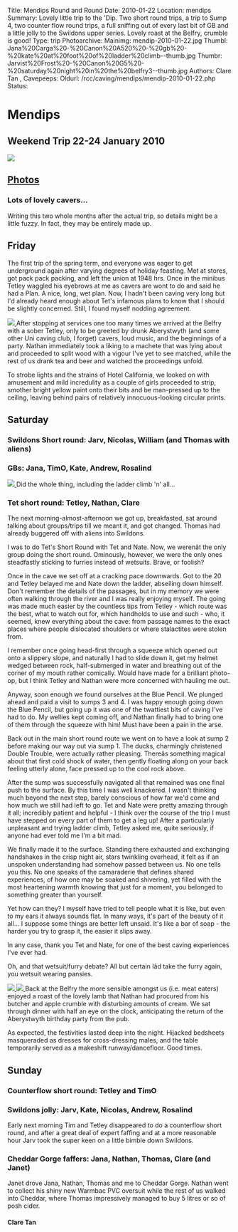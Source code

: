 Title: Mendips Round and Round
Date: 2010-01-22
Location: mendips
Summary: Lovely little trip to the 'Dip. Two short round trips, a trip to Sump 4, two counter flow round trips, a full sniffing out of every last bit of GB and a little jolly to the Swildons upper series. Lovely roast at the Belfry, crumble is good!
Type: trip
Photoarchive:
Mainimg: mendip-2010-01-22.jpg
Thumbl: Jana%20Carga%20-%20Canon%20A520%20-%20gb%20-%20kate%20at%20foot%20of%20ladder%20climb--thumb.jpg
Thumbr: Jarvist%20Frost%20-%20Canon%20G5%20-%20saturday%20night%20in%20the%20belfry3--thumb.jpg
Authors: 
Clare Tan, 
Cavepeeps:
Oldurl: /rcc/caving/mendips/mendip-2010-01-22.php
Status:

#  Mendips 

##  Weekend Trip 22-24 January 2010 

[ ![](mendip-2010-01-22.jpg) ](/caving/photo_archive/trips/2010-01-22%20-%20mendips/)

##  [ Photos ](/caving/photo_archive/trips/2010-01-22%20-%20mendips/)

###  Lots of lovely cavers... 

Writing this two whole months after the actual trip, so details might be a little fuzzy. In fact, they may be entirely made up. 

##  Friday 

The first trip of the spring term, and everyone was eager to get underground again after varying degrees of holiday feasting. Met at stores, got pack pack packing, and left the union at 1948 hrs. Once in the minibus Tetley waggled his eyebrows at me as cavers are wont to do and said he had a Plan. A nice, long, wet plan. Now, I hadn't been caving very long but I'd already heard enough about Tet's infamous plans to know that I should be slightly concerned. Still, I found myself nodding agreement. 

[ ![](/caving/photo_archive/trips/2010-01-22%20-%20mendips/Jarvist%20Frost%20-%20Canon%20G5%20-%20wood%20chop%20action%20shot--thumb.jpg) ](/caving/photo_archive/trips/2010-01-22%20-%20mendips/Jarvist%20Frost%20-%20Canon%20G5%20-%20wood%20chop%20action%20shot.html) After stopping at services one too many times we arrived at the Belfry with a sober Tetley, only to be greeted by drunk Aberystwyth (and some other Uni caving club, I forget) cavers, loud music, and the beginnings of a party. Nathan immediately took a liking to a machete that was lying about and proceeded to split wood with a vigour I've yet to see matched, while the rest of us drank tea and beer and watched the proceedings unfold. 

To strobe lights and the strains of Hotel California, we looked on with amusement and mild incredulity as a couple of girls proceeded to strip, smother bright yellow paint onto their bits and be man-pressed up to the ceiling, leaving behind pairs of relatively innocuous-looking circular prints. 

##  Saturday 

###  Swildons Short round: Jarv, Nicolas, William (and Thomas with aliens) 

###  GBs: Jana, TimO, Kate, Andrew, Rosalind 

[ ![](/caving/photo_archive/trips/2010-01-22%20-%20mendips/Jana%20Carga%20-%20Canon%20A520%20-%20gb%20-%20kate%20at%20foot%20of%20ladder%20climb--thumb.jpg) ](/caving/photo_archive/trips/2010-01-22%20-%20mendips/Jana%20Carga%20-%20Canon%20A520%20-%20gb%20-%20kate%20at%20foot%20of%20ladder%20climb.html) Did the whole thing, including the ladder climb 'n' all... 

###  Tet short round: Tetley, Nathan, Clare 

The next morning-almost-afternoon we got up, breakfasted, sat around talking about groups/trips till we meant it, and got changed. Thomas had already buggered off with aliens into Swildons. 

I was to do Tet's Short Round with Tet and Nate. Now, we werenât the only group doing the short round. Ominously, however, we were the only ones steadfastly sticking to furries instead of wetsuits. Brave, or foolish? 

Once in the cave we set off at a cracking pace downwards. Got to the 20 and Tetley belayed me and Nate down the ladder, abseiling down himself. Don't remember the details of the passages, but in my memory we were often walking through the river and I was really enjoying myself. The going was made much easier by the countless tips from Tetley - which route was the best, what to watch out for, which handholds to use and such - who, it seemed, knew everything about the cave: from passage names to the exact places where people dislocated shoulders or where stalactites were stolen from. 

I remember once going head-first through a squeeze which opened out onto a slippery slope, and naturally I had to slide down it, get my helmet wedged between rock, half-submerged in water and breathing out of the corner of my mouth rather comically. Would have made for a brilliant photo-op, but I think Tetley and Nathan were more concerned with hauling me out. 

Anyway, soon enough we found ourselves at the Blue Pencil. We plunged ahead and paid a visit to sumps 3 and 4. I was happy enough going down the Blue Pencil, but going up it was one of the twattiest bits of caving I've had to do. My wellies kept coming off, and Nathan finally had to bring one of them through the squeeze with him! Must have been a pain in the arse. 

Back out in the main short round route we went on to have a look at sump 2 before making our way out via sump 1. The ducks, charmingly christened Double Trouble, were actually rather pleasing. Thereâs something magical about that first cold shock of water, then gently floating along on your back feeling utterly alone, face pressed up to the cool rock above. 

After the sump was successfully navigated all that remained was one final push to the surface. By this time I was well knackered. I wasn't thinking much beyond the next step, barely conscious of how far we'd come and how much we still had left to go. Tet and Nate were pretty amazing through it all; incredibly patient and helpful - I think over the course of the trip I must have stepped on every part of them to get a leg up! After a particularly unpleasant and trying ladder climb, Tetley asked me, quite seriously, if anyone had ever told me I'm a bit mad. 

We finally made it to the surface. Standing there exhausted and exchanging handshakes in the crisp night air, stars twinkling overhead, it felt as if an unspoken understanding had somehow passed between us. No one tells you this. No one speaks of the camaraderie that defines shared experiences, of how one may be soaked and shivering, yet filled with the most heartening warmth knowing that just for a moment, you belonged to something greater than yourself. 

Yet how can they? I myself have tried to tell people what it is like, but even to my ears it always sounds flat. In many ways, it's part of the beauty of it all... I suppose some things are better left unsaid. It's like a bar of soap - the harder you try to grasp it, the easier it slips away. 

In any case, thank you Tet and Nate, for one of the best caving experiences I've ever had. 

Oh, and that wetsuit/furry debate? All but certain Iâd take the furry again, you wetsuit wearing pansies. 

[ ![](/caving/photo_archive/trips/2010-01-22%20-%20mendips/Jarvist%20Frost%20-%20Canon%20G5%20-%20saturday%20night%20in%20the%20belfry1--thumb.jpg) ](/caving/photo_archive/trips/2010-01-22%20-%20mendips/Jarvist%20Frost%20-%20Canon%20G5%20-%20saturday%20night%20in%20the%20belfry1.html) [ ![](/caving/photo_archive/trips/2010-01-22%20-%20mendips/Jarvist%20Frost%20-%20Canon%20G5%20-%20saturday%20night%20in%20the%20belfry5--thumb.jpg) ](/caving/photo_archive/trips/2010-01-22%20-%20mendips/Jarvist%20Frost%20-%20Canon%20G5%20-%20saturday%20night%20in%20the%20belfry5.html) Back at the Belfry the more sensible amongst us (i.e. meat eaters) enjoyed a roast of the lovely lamb that Nathan had procured from his butcher and apple crumble with disturbing amounts of cream. We sat through dinner with half an eye on the clock, anticipating the return of the Aberystwyth birthday party from the pub. 

As expected, the festivities lasted deep into the night. Hijacked bedsheets masqueraded as dresses for cross-dressing males, and the table temporarily served as a makeshift runway/dancefloor. Good times. 

##  Sunday 

###  Counterflow short round: Tetley and TimO 

###  Swildons jolly: Jarv, Kate, Nicolas, Andrew, Rosalind 

Early next morning Tim and Tetley disappeared to do a counterflow short round, and after a great deal of expert faffing and at a more reasonable hour Jarv took the super keen on a little bimble down Swildons. 

###  Cheddar Gorge faffers: Jana, Nathan, Thomas, Clare (and Janet) 

Janet drove Jana, Nathan, Thomas and me to Cheddar Gorge. Nathan went to collect his shiny new Warmbac PVC oversuit while the rest of us walked into Cheddar, where Thomas impressively managed to buy 5 litres or so of posh cider. 

####  Clare Tan 
